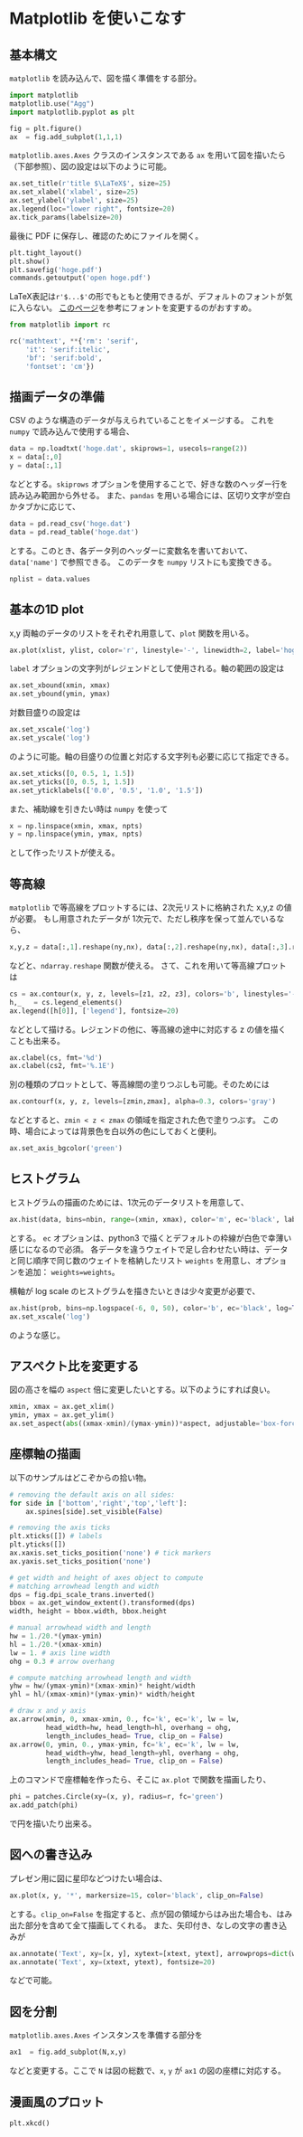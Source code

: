 
# Matplotlib を使いこなす

## 基本構文 ##

`matplotlib` を読み込んで、図を描く準備をする部分。

``` python
import matplotlib
matplotlib.use("Agg")
import matplotlib.pyplot as plt

fig = plt.figure()
ax  = fig.add_subplot(1,1,1)
```

`matplotlib.axes.Axes` クラスのインスタンスである `ax` を用いて図を描いたら（下部参照）、図の設定は以下のように可能。

``` python
ax.set_title(r'title $\LaTeX$', size=25)
ax.set_xlabel('xlabel', size=25)
ax.set_ylabel('ylabel', size=25)
ax.legend(loc="lower right", fontsize=20)
ax.tick_params(labelsize=20)
```

最後に PDF に保存し、確認のためにファイルを開く。

``` python
plt.tight_layout()
plt.show()
plt.savefig('hoge.pdf')
commands.getoutput('open hoge.pdf')
```

LaTeX表記は`r'$...$'`の形でもともと使用できるが、デフォルトのフォントが気に入らない。
[このページ](http://satemochi.blog.fc2.com/blog-entry-56.html)を参考にフォントを変更するのがおすすめ。

``` python
from matplotlib import rc

rc('mathtext', **{'rm': 'serif',
    'it': 'serif:itelic',
    'bf': 'serif:bold',
    'fontset': 'cm'})
```

## 描画データの準備 ##

CSV のような構造のデータが与えられていることをイメージする。
これを `numpy` で読み込んで使用する場合、

``` python
data = np.loadtxt('hoge.dat', skiprows=1, usecols=range(2))
x = data[:,0]
y = data[:,1]
```

などとする。`skiprows` オプションを使用することで、好きな数のヘッダー行を読み込み範囲から外せる。
また、`pandas` を用いる場合には、区切り文字が空白かタブかに応じて、

``` python
data = pd.read_csv('hoge.dat')
data = pd.read_table('hoge.dat')
```

とする。このとき、各データ列のヘッダーに変数名を書いておいて、`data['name']` で参照できる。
このデータを `numpy` リストにも変換できる。

``` python
nplist = data.values
```

## 基本の1D plot ##

x,y 両軸のデータのリストをそれぞれ用意して、`plot` 関数を用いる。

``` python
ax.plot(xlist, ylist, color='r', linestyle='-', linewidth=2, label='hoge')
```

`label` オプションの文字列がレジェンドとして使用される。軸の範囲の設定は

``` python
ax.set_xbound(xmin, xmax)
ax.set_ybound(ymin, ymax)
```

対数目盛りの設定は

``` python
ax.set_xscale('log')
ax.set_yscale('log')
```

のように可能。軸の目盛りの位置と対応する文字列も必要に応じて指定できる。

``` python
ax.set_xticks([0, 0.5, 1, 1.5])
ax.set_yticks([0, 0.5, 1, 1.5])
ax.set_yticklabels(['0.0', '0.5', '1.0', '1.5'])
```

また、補助線を引きたい時は `numpy` を使って

``` python
x = np.linspace(xmin, xmax, npts)
y = np.linspace(ymin, ymax, npts)
```

として作ったリストが使える。

## 等高線 ##

`matplotlib` で等高線をプロットするには、2次元リストに格納された x,y,z の値が必要。
もし用意されたデータが 1次元で、ただし秩序を保って並んでいるなら、

``` python
x,y,z = data[:,1].reshape(ny,nx), data[:,2].reshape(ny,nx), data[:,3].reshape(ny,nx)
```

などと、`ndarray.reshape` 関数が使える。
さて、これを用いて等高線プロットは

``` python
cs = ax.contour(x, y, z, levels=[z1, z2, z3], colors='b', linestyles='-')
h,_   = cs.legend_elements()
ax.legend([h[0]], ['legend'], fontsize=20)
```

などとして描ける。レジェンドの他に、等高線の途中に対応する z の値を描くことも出来る。

``` python
ax.clabel(cs, fmt='%d')
ax.clabel(cs2, fmt='%.1E')
```

別の種類のプロットとして、等高線間の塗りつぶしも可能。そのためには

``` python
ax.contourf(x, y, z, levels=[zmin,zmax], alpha=0.3, colors='gray')
```

などとすると、`zmin < z < zmax` の領域を指定された色で塗りつぶす。
この時、場合によっては背景色を白以外の色にしておくと便利。

``` python
ax.set_axis_bgcolor('green')
```

## ヒストグラム ##

ヒストグラムの描画のためには、1次元のデータリストを用意して、

``` python
ax.hist(data, bins=nbin, range=(xmin, xmax), color='m', ec='black', label='legend')
```

とする。
`ec` オプションは、python3 で描くとデフォルトの枠線が白色で幸薄い感じになるので必須。
各データを違うウェイトで足し合わせたい時は、データと同じ順序で同じ数のウェイトを格納したリスト `weights` を用意し、オプションを追加： `weights=weights`。

横軸が log scale のヒストグラムを描きたいときは少々変更が必要で、

``` python
ax.hist(prob, bins=np.logspace(-6, 0, 50), color='b', ec='black', log=True)
ax.set_xscale('log')
```

のような感じ。

## アスペクト比を変更する ##

図の高さを幅の `aspect` 倍に変更したいとする。以下のようにすれば良い。

``` python
xmin, xmax = ax.get_xlim()
ymin, ymax = ax.get_ylim()
ax.set_aspect(abs((xmax-xmin)/(ymax-ymin))*aspect, adjustable='box-forced')
```

## 座標軸の描画 ##

以下のサンプルはどこぞからの拾い物。

``` python
# removing the default axis on all sides:
for side in ['bottom','right','top','left']:
    ax.spines[side].set_visible(False)

# removing the axis ticks
plt.xticks([]) # labels
plt.yticks([])
ax.xaxis.set_ticks_position('none') # tick markers
ax.yaxis.set_ticks_position('none')

# get width and height of axes object to compute
# matching arrowhead length and width
dps = fig.dpi_scale_trans.inverted()
bbox = ax.get_window_extent().transformed(dps)
width, height = bbox.width, bbox.height

# manual arrowhead width and length
hw = 1./20.*(ymax-ymin)
hl = 1./20.*(xmax-xmin)
lw = 1. # axis line width
ohg = 0.3 # arrow overhang

# compute matching arrowhead length and width
yhw = hw/(ymax-ymin)*(xmax-xmin)* height/width
yhl = hl/(xmax-xmin)*(ymax-ymin)* width/height

# draw x and y axis
ax.arrow(xmin, 0, xmax-xmin, 0., fc='k', ec='k', lw = lw,
         head_width=hw, head_length=hl, overhang = ohg,
         length_includes_head= True, clip_on = False)
ax.arrow(0, ymin, 0., ymax-ymin, fc='k', ec='k', lw = lw,
         head_width=yhw, head_length=yhl, overhang = ohg,
         length_includes_head= True, clip_on = False)
```

上のコマンドで座標軸を作ったら、そこに `ax.plot` で関数を描画したり、

``` python
phi = patches.Circle(xy=(x, y), radius=r, fc='green')
ax.add_patch(phi)
```

で円を描いたり出来る。

## 図への書き込み ##

プレゼン用に図に星印などつけたい場合は、

``` python
ax.plot(x, y, '*', markersize=15, color='black', clip_on=False)
```

とする。`clip_on=False` を指定すると、点が図の領域からはみ出た場合も、はみ出た部分を含めて全て描画してくれる。
また、矢印付き、なしの文字の書き込みが

``` python
ax.annotate('Text', xy=[x, y], xytext=[xtext, ytext], arrowprops=dict(width=4, color='b'), fontsize=30, color='b')
ax.annotate('Text', xy=(xtext, ytext), fontsize=20)
```

などで可能。

## 図を分割 ##

`matplotlib.axes.Axes` インスタンスを準備する部分を

``` python
ax1  = fig.add_subplot(N,x,y)
```

などと変更する。ここで `N` は図の総数で、`x`, `y` が `ax1` の図の座標に対応する。

## 漫画風のプロット ##

``` python
plt.xkcd()
```
